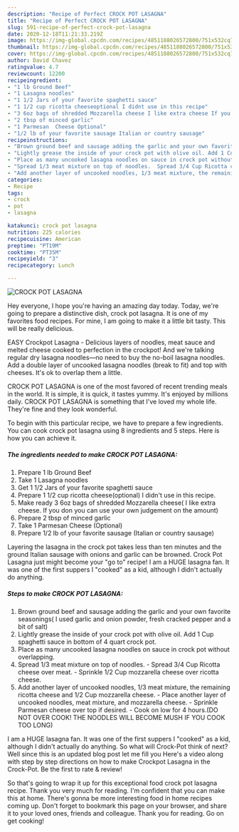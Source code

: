 ```yaml
---
description: "Recipe of Perfect CROCK POT LASAGNA"
title: "Recipe of Perfect CROCK POT LASAGNA"
slug: 591-recipe-of-perfect-crock-pot-lasagna
date: 2020-12-18T11:21:33.219Z
image: https://img-global.cpcdn.com/recipes/4851188026572800/751x532cq70/crock-pot-lasagna-recipe-main-photo.jpg
thumbnail: https://img-global.cpcdn.com/recipes/4851188026572800/751x532cq70/crock-pot-lasagna-recipe-main-photo.jpg
cover: https://img-global.cpcdn.com/recipes/4851188026572800/751x532cq70/crock-pot-lasagna-recipe-main-photo.jpg
author: David Chavez
ratingvalue: 4.7
reviewcount: 12200
recipeingredient:
- "1 lb Ground Beef"
- "1 Lasagna noodles"
- "1 1/2 Jars of your favorite spaghetti sauce"
- "1 1/2 cup ricotta cheeseoptional I didnt use in this recipe"
- "3 6oz bags of shredded Mozzarella cheese I like extra cheese If you don you can use your own judgement on the amount"
- "2 tbsp of minced garlic"
- "1 Parmesan  Cheese Optional"
- "1/2 lb of your favorite sausage Italian or country sausage"
recipeinstructions:
- "Brown ground beef and sausage adding the garlic and your own favorite seasonings( I used garlic and onion powder, fresh cracked pepper and a bit of salt)"
- "Lightly grease the inside of your crock pot with olive oil. Add 1 Cup spaghetti sauce in bottom of 4 quart crock pot."
- "Place as many uncooked lasagna noodles on sauce in crock pot without overlapping."
- "Spread 1/3 meat mixture on top of noodles.  Spread 3/4 Cup Ricotta cheese over meat.  Sprinkle 1/2 Cup mozzarella cheese over ricotta cheese."
- "Add another layer of uncooked noodles, 1/3 meat mixture, the remaining ricotta cheese and 1/2 Cup mozzarella cheese.  Place another layer of uncooked noodles, meat mixture, and mozzarella cheese.  Sprinkle Parmesan cheese over top if desired.  Cook on low for 4 hours.(DO NOT OVER COOK! THE NOODLES WILL BECOME MUSH IF YOU COOK TOO LONG)"
categories:
- Recipe
tags:
- crock
- pot
- lasagna

katakunci: crock pot lasagna 
nutrition: 225 calories
recipecuisine: American
preptime: "PT19M"
cooktime: "PT35M"
recipeyield: "3"
recipecategory: Lunch

---
```



![CROCK POT LASAGNA](https://img-global.cpcdn.com/recipes/4851188026572800/751x532cq70/crock-pot-lasagna-recipe-main-photo.jpg)

Hey everyone, I hope you're having an amazing day today. Today, we're going to prepare a distinctive dish, crock pot lasagna. It is one of my favorites food recipes. For mine, I am going to make it a little bit tasty. This will be really delicious.

EASY Crockpot Lasagna - Delicious layers of noodles, meat sauce and melted cheese cooked to perfection in the crockpot! And we&#39;re talking regular dry lasagna noodles—no need to buy the no-boil lasagna noodles. Add a double layer of uncooked lasagna noodles (break to fit) and top with cheeses. It&#39;s ok to overlap them a little.

CROCK POT LASAGNA is one of the most favored of recent trending meals in the world. It is simple, it is quick, it tastes yummy. It's enjoyed by millions daily. CROCK POT LASAGNA is something that I've loved my whole life. They're fine and they look wonderful.


To begin with this particular recipe, we have to prepare a few ingredients. You can cook crock pot lasagna using 8 ingredients and 5 steps. Here is how you can achieve it.

<!--inarticleads1-->

##### The ingredients needed to make CROCK POT LASAGNA:

1. Prepare 1 lb Ground Beef
1. Take 1 Lasagna noodles
1. Get 1 1/2 Jars of your favorite spaghetti sauce
1. Prepare 1 1/2 cup ricotta cheese(optional) I didn&#39;t use in this recipe.
1. Make ready 3 6oz bags of shredded Mozzarella cheese( I like extra cheese. If you don you can use your own judgement on the amount)
1. Prepare 2 tbsp of minced garlic
1. Take 1 Parmesan  Cheese (Optional)
1. Prepare 1/2 lb of your favorite sausage (Italian or country sausage)


Layering the lasagna in the crock pot takes less than ten minutes and the ground Italian sausage with onions and garlic can be browned. Crock Pot Lasagna just might become your &#34;go to&#34; recipe! I am a HUGE lasagna fan. It was one of the first suppers I &#34;cooked&#34; as a kid, although I didn&#39;t actually do anything. 

<!--inarticleads2-->

##### Steps to make CROCK POT LASAGNA:

1. Brown ground beef and sausage adding the garlic and your own favorite seasonings( I used garlic and onion powder, fresh cracked pepper and a bit of salt)
1. Lightly grease the inside of your crock pot with olive oil. Add 1 Cup spaghetti sauce in bottom of 4 quart crock pot.
1. Place as many uncooked lasagna noodles on sauce in crock pot without overlapping.
1. Spread 1/3 meat mixture on top of noodles.  - Spread 3/4 Cup Ricotta cheese over meat.  - Sprinkle 1/2 Cup mozzarella cheese over ricotta cheese.
1. Add another layer of uncooked noodles, 1/3 meat mixture, the remaining ricotta cheese and 1/2 Cup mozzarella cheese.  - Place another layer of uncooked noodles, meat mixture, and mozzarella cheese.  - Sprinkle Parmesan cheese over top if desired.  - Cook on low for 4 hours.(DO NOT OVER COOK! THE NOODLES WILL BECOME MUSH IF YOU COOK TOO LONG)


I am a HUGE lasagna fan. It was one of the first suppers I &#34;cooked&#34; as a kid, although I didn&#39;t actually do anything. So what will Crock-Pot think of next? Well since this is an updated blog post let me fill you Here&#39;s a video along with step by step directions on how to make Crockpot Lasagna in the Crock-Pot. Be the first to rate &amp; review! 

So that's going to wrap it up for this exceptional food crock pot lasagna recipe. Thank you very much for reading. I'm confident that you can make this at home. There's gonna be more interesting food in home recipes coming up. Don't forget to bookmark this page on your browser, and share it to your loved ones, friends and colleague. Thank you for reading. Go on get cooking!
